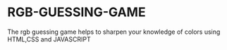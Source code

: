 # RGB-GUESSING-GAME
The rgb guessing game helps to sharpen your knowledge of colors using HTML,CSS and JAVASCRIPT
